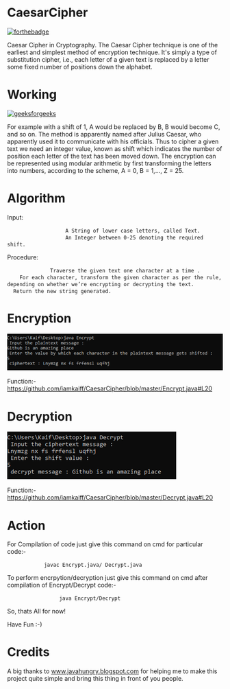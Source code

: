 # CaesarCipher
[![forthebadge](https://forthebadge.com/images/badges/made-with-java.svg)](https://forthebadge.com)


Caesar Cipher in Cryptography. The Caesar Cipher technique is one of the earliest and simplest method of encryption technique. It's simply a type of substitution cipher, i.e., each letter of a given text is replaced by a letter some fixed number of positions down the alphabet.

# Working
[![geeksforgeeks](https://media.geeksforgeeks.org/wp-content/uploads/ceaserCipher.png)](https://www.geeksforgeeks.org/caesar-cipher-in-cryptography/)

For example with a shift of 1, A would be replaced by B, B would become C, and so on. The method is apparently named after Julius Caesar, who apparently used it to communicate with his officials.
Thus to cipher a given text we need an integer value, known as shift which indicates the number of position each letter of the text has been moved down.
The encryption can be represented using modular arithmetic by first transforming the letters into numbers, according to the scheme, A = 0, B = 1,…, Z = 25. 


# Algorithm
Input:

                       A String of lower case letters, called Text.
                       An Integer between 0-25 denoting the required shift.
Procedure:

                  Traverse the given text one character at a time .
        For each character, transform the given character as per the rule, depending on whether we’re encrypting or decrypting the text.
      Return the new string generated.

# Encryption
![](svg/enc.png)

Function:- https://github.com/iamkaiff/CaesarCipher/blob/master/Encrypt.java#L20 

# Decryption
![](svg/dec.png)

Function:- https://github.com/iamkaiff/CaesarCipher/blob/master/Decrypt.java#L20

# Action
For Compilation of code just give this command on cmd for particular code:-

                javac Encrypt.java/ Decrypt.java
To perform encrpytion/decryption just give this command on cmd after compilation of Encrypt/Decrypt code:- 

                     java Encrypt/Decrypt
                    
So, thats All for now!

Have Fun :-)

# Credits
A big thanks to www.javahungry.blogspot.com for helping me to make this project quite simple and bring this thing in front of you people.
